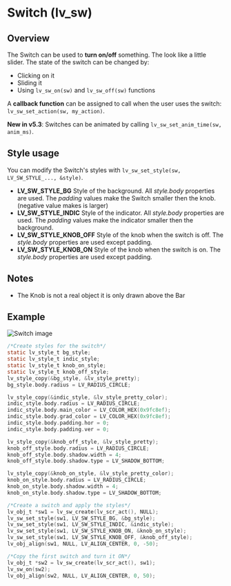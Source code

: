 # Switch (lv_sw)

## Overview

The Switch can be used to **turn on/off**  something. The look like a little slider. The state of the switch can be changed by:

- Clicking on it
- Sliding it
- Using `lv_sw_on(sw)` and `lv_sw_off(sw)` functions

A **callback function** can be assigned to call when the user uses the switch: `lv_sw_set_action(sw, my_action)`.

**New in v5.3**: Switches can be animated by calling `lv_sw_set_anim_time(sw, anim_ms)`.

## Style usage

You can modify the Switch's styles with `lv_sw_set_style(sw, LV_SW_STYLE_..., &style)`.

- **LV_SW_STYLE_BG** Style of the background. All _style.body_ properties are used. The _padding_ values make the Switch smaller then the knob. (negative value makes is larger)
- **LV_SW_STYLE_INDIC** Style of the indicator. All _style.body_ properties are used. The _padding_ values make the indicator smaller then the background. 
- **LV_SW_STYLE_KNOB_OFF** Style of the knob when the switch is off.  The _style.body_ properties are used except padding.
- **LV_SW_STYLE_KNOB_ON** Style of the knob when the switch is on.  The _style.body_ properties are used except padding.

## Notes

- The Knob is not a real object it is only drawn above the Bar

## Example
![Switch image](http://docs.littlevgl.com/img/switch-lv_sw.png)
```c
/*Create styles for the switch*/
static lv_style_t bg_style;
static lv_style_t indic_style;
static lv_style_t knob_on_style;
static lv_style_t knob_off_style;
lv_style_copy(&bg_style, &lv_style_pretty);
bg_style.body.radius = LV_RADIUS_CIRCLE;

lv_style_copy(&indic_style, &lv_style_pretty_color);
indic_style.body.radius = LV_RADIUS_CIRCLE;
indic_style.body.main_color = LV_COLOR_HEX(0x9fc8ef);
indic_style.body.grad_color = LV_COLOR_HEX(0x9fc8ef);
indic_style.body.padding.hor = 0;
indic_style.body.padding.ver = 0;

lv_style_copy(&knob_off_style, &lv_style_pretty);
knob_off_style.body.radius = LV_RADIUS_CIRCLE;
knob_off_style.body.shadow.width = 4;
knob_off_style.body.shadow.type = LV_SHADOW_BOTTOM;

lv_style_copy(&knob_on_style, &lv_style_pretty_color);
knob_on_style.body.radius = LV_RADIUS_CIRCLE;
knob_on_style.body.shadow.width = 4;
knob_on_style.body.shadow.type = LV_SHADOW_BOTTOM;

/*Create a switch and apply the styles*/
lv_obj_t *sw1 = lv_sw_create(lv_scr_act(), NULL);
lv_sw_set_style(sw1, LV_SW_STYLE_BG, &bg_style);
lv_sw_set_style(sw1, LV_SW_STYLE_INDIC, &indic_style);
lv_sw_set_style(sw1, LV_SW_STYLE_KNOB_ON, &knob_on_style);
lv_sw_set_style(sw1, LV_SW_STYLE_KNOB_OFF, &knob_off_style);
lv_obj_align(sw1, NULL, LV_ALIGN_CENTER, 0, -50);

/*Copy the first switch and turn it ON*/
lv_obj_t *sw2 = lv_sw_create(lv_scr_act(), sw1);
lv_sw_on(sw2);
lv_obj_align(sw2, NULL, LV_ALIGN_CENTER, 0, 50);
```
